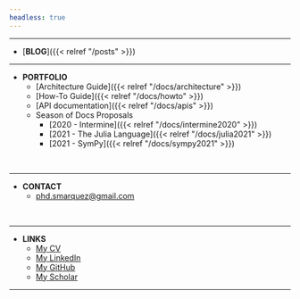```yaml
---
headless: true
---
```


---
- [**BLOG**]({{< relref "/posts" >}})

---
- **PORTFOLIO**
  - [Architecture Guide]({{< relref "/docs/architecture" >}})
  - [How-To Guide]({{< relref "/docs/howto" >}})
  - [API documentation]({{< relref "/docs/apis" >}})
  - Season of Docs Proposals
    - [2020 - Intermine]({{< relref "/docs/intermine2020" >}})
    - [2021 - The Julia Language]({{< relref "/docs/julia2021" >}})
    - [2021 - SymPy]({{< relref "/docs/sympy2021" >}})


<br />

---
- **CONTACT**
  - phd.smarquez@gmail.com

<br />

---
- **LINKS**
  - [My CV](/resume/CV_SALOMON_MARQUEZ.pdf)
  - [My LinkedIn](https://www.linkedin.com/in/sblaizer/)
  - [My GitHub](https://github.com/sblaizerwize?tab=repositories)
  - [My Scholar](https://scholar.google.com.mx/citations?hl=en&user=A91CjSIAAAAJ&view_op=list_works&sortby=pubdate)
---







